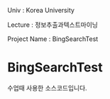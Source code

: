 Univ : Korea University

Lecture : 정보추출과텍스트마이닝

Project Name : BingSearchTest

BingSearchTest
=============================

수업때 사용한 소스코드입니다.
